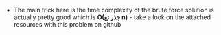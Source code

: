 * The main trick here is the time complexity of the brute force solution is actually pretty good which is **O(جذر تع n)**  - take a look on the attached resources with this problem on github
